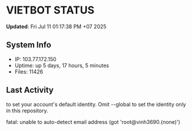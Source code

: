 # VIETBOT STATUS
**Updated**: Fri Jul 11 01:17:38 PM +07 2025

## System Info
- IP: 103.77.172.150
- Uptime: up 5 days, 17 hours, 5 minutes
- Files: 11426

## Last Activity

to set your account's default identity.
Omit --global to set the identity only in this repository.

fatal: unable to auto-detect email address (got 'root@vinh3690.(none)')
